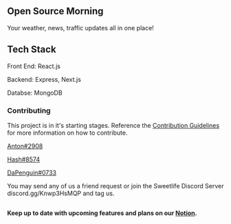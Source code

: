 ## Open Source Morning
Your weather, news, traffic updates all in one place!

## Tech Stack

Front End: React.js

Backend: Express, Next.js

Databse: MongoDB

### Contributing
This project is in it's starting stages. Reference the [Contribution Guidelines](https://github.com/icepaq/OpenSourceMorning/blob/main/CONTRIBUTE.md) for more information on how to contribute.

[Anton#2908](https://github.com/icepaq)

[Hash#8574](https://github.com/Mesmerize)

[DaPenguin#0733](https://github.com/RyanHaraki)

You may send any of us a friend request or join the Sweetlife Discord Server discord.gg/Knwp3HsMQP and tag us.

## 

**Keep up to date with upcoming features and plans on our [Notion](https://www.notion.so/Open-Source-Morning-Project-ea81479be2ca4bc98989ff11901e1e3e).**
